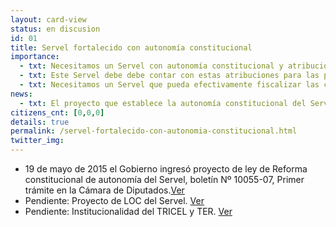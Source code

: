 ```yaml
---
layout: card-view
status: en discusion
id: 01
title: Servel fortalecido con autonomía constitucional
importance:
  - txt: Necesitamos un Servel con autonomía constitucional y atribuciones de fiscalización, dotación de personal y presupuesto adecuado para cumplir su rol.
  - txt: Este Servel debe debe contar con estas atribuciones para las próximas elecciones municipales.
  - txt: Necesitamos un Servel que pueda efectivamente fiscalizar las campañas electorales y su financiamiento.
news:
  - txt: El proyecto que establece la autonomía constitucional del Servel fue aprobado por la Cámara de Diputados y será discutido próximamente en el Senado.
citizens_cnt: [0,0,0]
details: true
permalink: /servel-fortalecido-con-autonomia-constitucional.html
twitter_img: 
---
```


* 19 de mayo de 2015 el Gobierno ingresó proyecto de ley de Reforma constitucional de autonomía del Servel, boletín Nº 10055-07, Primer trámite en la Cámara de Diputados.<a href="http://camara.cl/pley/pley_detalle.aspx?prmID=10478&prmBL=10055-07" target="_blank">Ver</a>
* Pendiente: Proyecto de LOC del Servel. <a href="http://www.agendadeprobidad.gob.cl/?ver=2291" target="_blank">Ver</a>
* Pendiente: Institucionalidad del TRICEL y TER. <a href="http://www.agendadeprobidad.gob.cl/?ver=2288" target="_blank">Ver</a>